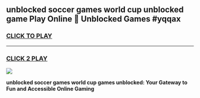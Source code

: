 
## unblocked soccer games world cup unblocked game Play Online 👋 Unblocked Games #yqqax
<h3>
<a href="https://premium.freeplayer.one?title=unblocked_soccer_games_world_cup&ref=21F">CLICK TO PLAY</a></h3>
<hr>

<h3>
<a href="https://premium.freeplayer.one?title=unblocked_soccer_games_world_cup&ref=21F">CLICK 2 PLAY</a>
  
</h3>

<a href="https://premium.freeplayer.one?title=unblocked_soccer_games_world_cup&ref=21F/"><img src="https://clearcache.store/games.png"></a>


**unblocked soccer games world cup games unblocked: Your Gateway to Fun and Accessible Online Gaming**
